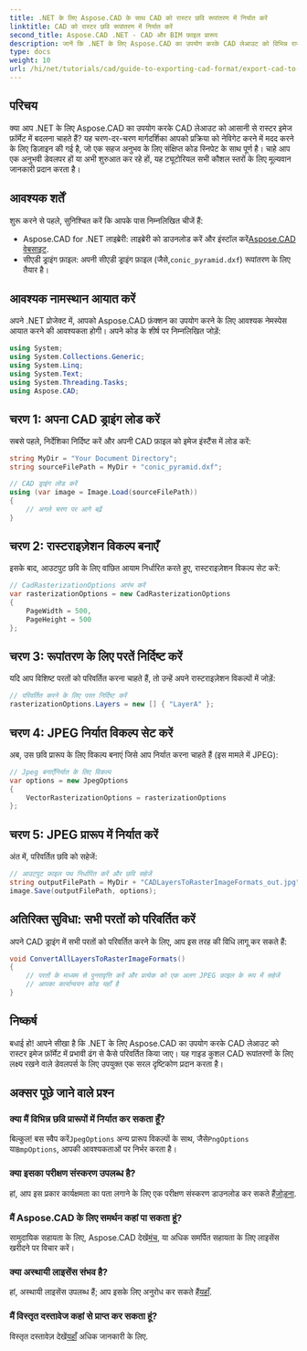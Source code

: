 ```yaml
---
title: .NET के लिए Aspose.CAD के साथ CAD को रास्टर छवि रूपांतरण में निर्यात करें
linktitle: CAD को रास्टर छवि रूपांतरण में निर्यात करें
second_title: Aspose.CAD .NET - CAD और BIM फ़ाइल प्रारूप
description: जानें कि .NET के लिए Aspose.CAD का उपयोग करके CAD लेआउट को विभिन्न रास्टर इमेज फ़ॉर्मेट में कुशलतापूर्वक कैसे परिवर्तित किया जाए। यह व्यापक गाइड आपको स्पष्ट कोड के साथ प्रक्रिया के माध्यम से चलता है।
type: docs
weight: 10
url: /hi/net/tutorials/cad/guide-to-exporting-cad-format/export-cad-to-raster-image-conversion/
---
```

## परिचय

क्या आप .NET के लिए Aspose.CAD का उपयोग करके CAD लेआउट को आसानी से रास्टर इमेज फ़ॉर्मेट में बदलना चाहते हैं? यह चरण-दर-चरण मार्गदर्शिका आपको प्रक्रिया को नेविगेट करने में मदद करने के लिए डिज़ाइन की गई है, जो एक सहज अनुभव के लिए संक्षिप्त कोड स्निपेट के साथ पूर्ण है। चाहे आप एक अनुभवी डेवलपर हों या अभी शुरुआत कर रहे हों, यह ट्यूटोरियल सभी कौशल स्तरों के लिए मूल्यवान जानकारी प्रदान करता है।

## आवश्यक शर्तें

शुरू करने से पहले, सुनिश्चित करें कि आपके पास निम्नलिखित चीजें हैं:

-  Aspose.CAD for .NET लाइब्रेरी: लाइब्रेरी को डाउनलोड करें और इंस्टॉल करें[Aspose.CAD वेबसाइट](https://releases.aspose.com/cad/net/).
-  सीएडी ड्राइंग फ़ाइल: अपनी सीएडी ड्राइंग फ़ाइल (जैसे,`conic_pyramid.dxf`) रूपांतरण के लिए तैयार है।

## आवश्यक नामस्थान आयात करें

अपने .NET प्रोजेक्ट में, आपको Aspose.CAD फ़ंक्शन का उपयोग करने के लिए आवश्यक नेमस्पेस आयात करने की आवश्यकता होगी। अपने कोड के शीर्ष पर निम्नलिखित जोड़ें:

```csharp
using System;
using System.Collections.Generic;
using System.Linq;
using System.Text;
using System.Threading.Tasks;
using Aspose.CAD;
```

## चरण 1: अपना CAD ड्राइंग लोड करें

सबसे पहले, निर्देशिका निर्दिष्ट करें और अपनी CAD फ़ाइल को इमेज इंस्टैंस में लोड करें:

```csharp
string MyDir = "Your Document Directory";
string sourceFilePath = MyDir + "conic_pyramid.dxf";

// CAD ड्राइंग लोड करें
using (var image = Image.Load(sourceFilePath))
{
    // अगले चरण पर आगे बढ़ें
}
```

## चरण 2: रास्टराइज़ेशन विकल्प बनाएँ

इसके बाद, आउटपुट छवि के लिए वांछित आयाम निर्धारित करते हुए, रास्टराइज़ेशन विकल्प सेट करें:

```csharp
// CadRasterizationOptions आरंभ करें
var rasterizationOptions = new CadRasterizationOptions
{
    PageWidth = 500,
    PageHeight = 500
};
```

## चरण 3: रूपांतरण के लिए परतें निर्दिष्ट करें

यदि आप विशिष्ट परतों को परिवर्तित करना चाहते हैं, तो उन्हें अपने रास्टराइज़ेशन विकल्पों में जोड़ें:

```csharp
// परिवर्तित करने के लिए परत निर्दिष्ट करें
rasterizationOptions.Layers = new [] { "LayerA" };
```

## चरण 4: JPEG निर्यात विकल्प सेट करें

अब, उस छवि प्रारूप के लिए विकल्प बनाएं जिसे आप निर्यात करना चाहते हैं (इस मामले में JPEG):

```csharp
// Jpeg बनाएँनिर्यात के लिए विकल्प
var options = new JpegOptions
{
    VectorRasterizationOptions = rasterizationOptions
};
```

## चरण 5: JPEG प्रारूप में निर्यात करें

अंत में, परिवर्तित छवि को सहेजें:

```csharp
// आउटपुट फ़ाइल पथ निर्धारित करें और छवि सहेजें
string outputFilePath = MyDir + "CADLayersToRasterImageFormats_out.jpg";
image.Save(outputFilePath, options);
```

## अतिरिक्त सुविधा: सभी परतों को परिवर्तित करें

अपने CAD ड्राइंग में सभी परतों को परिवर्तित करने के लिए, आप इस तरह की विधि लागू कर सकते हैं:

```csharp
void ConvertAllLayersToRasterImageFormats()
{
    // परतों के माध्यम से पुनरावृत्ति करें और प्रत्येक को एक अलग JPEG फ़ाइल के रूप में सहेजें
    // आपका कार्यान्वयन कोड यहाँ है
}
```

## निष्कर्ष

बधाई हो! आपने सीखा है कि .NET के लिए Aspose.CAD का उपयोग करके CAD लेआउट को रास्टर इमेज फ़ॉर्मेट में प्रभावी ढंग से कैसे परिवर्तित किया जाए। यह गाइड कुशल CAD रूपांतरणों के लिए लक्ष्य रखने वाले डेवलपर्स के लिए उपयुक्त एक सरल दृष्टिकोण प्रदान करता है।

## अक्सर पूछे जाने वाले प्रश्न

### क्या मैं विभिन्न छवि प्रारूपों में निर्यात कर सकता हूँ?

 बिल्कुल! बस स्वैप करें`JpegOptions` अन्य प्रारूप विकल्पों के साथ, जैसे`PngOptions` या`BmpOptions`, आपकी आवश्यकताओं पर निर्भर करता है।

### क्या इसका परीक्षण संस्करण उपलब्ध है?

 हां, आप इस प्रकार कार्यक्षमता का पता लगाने के लिए एक परीक्षण संस्करण डाउनलोड कर सकते हैं[जोड़ना](https://releases.aspose.com/cad/net/).

### मैं Aspose.CAD के लिए समर्थन कहां पा सकता हूं?

 सामुदायिक सहायता के लिए, Aspose.CAD देखें[मंच](https://forum.aspose.com/c/cad/19), या अधिक समर्पित सहायता के लिए लाइसेंस खरीदने पर विचार करें।

### क्या अस्थायी लाइसेंस संभव है?

 हां, अस्थायी लाइसेंस उपलब्ध हैं; आप इसके लिए अनुरोध कर सकते हैं[यहाँ](https://purchase.conholdate.com/temporary-license/).

### मैं विस्तृत दस्तावेज कहां से प्राप्त कर सकता हूं?

 विस्तृत दस्तावेज़ देखें[यहाँ](https://reference.aspose.com/cad/net/) अधिक जानकारी के लिए.